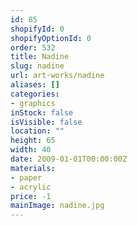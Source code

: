 ```yaml
---
id: 85
shopifyId: 0
shopifyOptionId: 0
order: 532
title: Nadine
slug: nadine
url: art-works/nadine
aliases: []
categories:
- graphics
inStock: false
isVisible: false
location: ""
height: 65
width: 40
date: 2009-01-01T00:00:00Z
materials:
- paper
- acrylic
price: -1
mainImage: nadine.jpg
---
```

